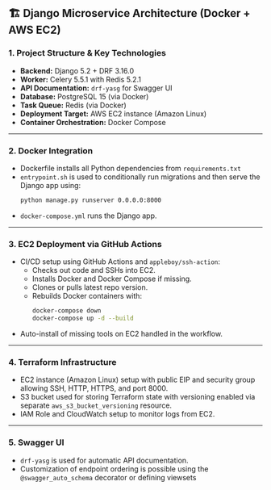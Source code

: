 ## 🏗️ Django Microservice Architecture (Docker + AWS EC2)

### **1. Project Structure & Key Technologies**
- **Backend:** Django 5.2 + DRF 3.16.0
- **Worker:** Celery 5.5.1 with Redis 5.2.1
- **API Documentation:** `drf-yasg` for Swagger UI
- **Database:** PostgreSQL 15 (via Docker)
- **Task Queue:** Redis (via Docker)
- **Deployment Target:** AWS EC2 instance (Amazon Linux)
- **Container Orchestration:** Docker Compose

---

### **2. Docker Integration**
- Dockerfile installs all Python dependencies from `requirements.txt`
- `entrypoint.sh` is used to conditionally run migrations and then serve the Django app using:
  ```bash
  python manage.py runserver 0.0.0.0:8000
  ```
- `docker-compose.yml` runs the Django app.
---

### **3. EC2 Deployment via GitHub Actions**
- CI/CD setup using GitHub Actions and `appleboy/ssh-action`:
  - Checks out code and SSHs into EC2.
  - Installs Docker and Docker Compose if missing.
  - Clones or pulls latest repo version.
  - Rebuilds Docker containers with:
    ```bash
    docker-compose down
    docker-compose up -d --build
    ```
- Auto-install of missing tools on EC2 handled in the workflow.

---

### **4. Terraform Infrastructure**
- EC2 instance (Amazon Linux) setup with public EIP and security group allowing SSH, HTTP, HTTPS, and port 8000.
- S3 bucket used for storing Terraform state with versioning enabled via separate `aws_s3_bucket_versioning` resource.
- IAM Role and CloudWatch setup to monitor logs from EC2.

---

### **5. Swagger UI**
- `drf-yasg` is used for automatic API documentation.
- Customization of endpoint ordering is possible using the `@swagger_auto_schema` decorator or defining viewsets

